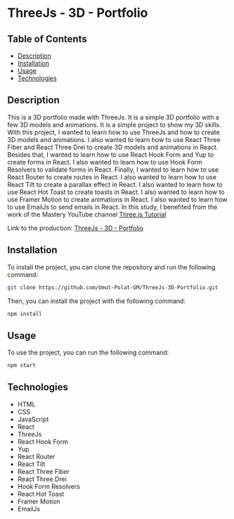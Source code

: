 # ThreeJs - 3D - Portfolio

## Table of Contents

-   [Description](#description)
-   [Installation](#installation)
-   [Usage](#usage)
-   [Technologies](#technologies)

## Description

This is a 3D portfolio made with ThreeJs. It is a simple 3D portfolio with a few 3D models and animations. It is a simple project to show my 3D skills.
With this project, I wanted to learn how to use ThreeJs and how to create 3D models and animations. I also wanted to learn how to use React Three Fiber and React Three Drei to create 3D models and animations in React.
Besides that, I wanted to learn how to use React Hook Form and Yup to create forms in React. I also wanted to learn how to use Hook Form Resolvers to validate forms in React.
Finally, I wanted to learn how to use React Router to create routes in React. I also wanted to learn how to use React Tilt to create a parallax effect in React. I also wanted to learn how to use React Hot Toast to create toasts in React. I also wanted to learn how to use Framer Motion to create animations in React. I also wanted to learn how to use EmailJs to send emails in React.
In this study, I benefited from the work of the Mastery YouTube channel [Three.js Tutorial](https://www.youtube.com/watch?v=0fYi8SGA20k)

Link to the production: [ThreeJs - 3D - Portfolio](https://umut-portfolio.netlify.app/)

## Installation

To install the project, you can clone the repository and run the following command:

```bash
git clone https://github.com/Umut-Polat-GM/ThreeJs-3D-Portfolio.git
```

Then, you can install the project with the following command:

```bash
npm install
````

## Usage

To use the project, you can run the following command:

```bash
npm start
```

## Technologies

-   HTML
-   CSS
-   JavaScript
-   React
-   ThreeJs
-   React Hook Form
-   Yup
-   React Router
-   React Tilt
-   React Three Fiber
-   React Three Drei
-   Hook Form Resolvers
-   React Hot Toast
-   Framer Motion
-   EmailJs
